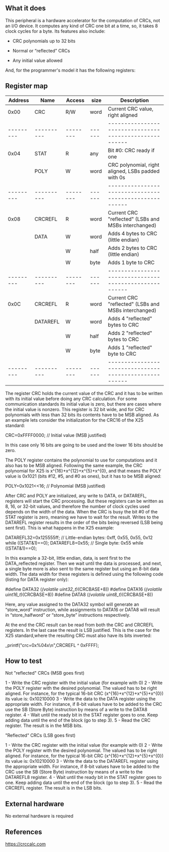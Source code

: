 <!---

This file is used to generate your project datasheet. Please fill in the information below and delete any unused
sections.

You can also include images in this folder and reference them in the markdown. Each image must be less than
512 kb in size, and the combined size of all images must be less than 1 MB.
-->

## What it does

This peripheral is a hardware accelerator for the computation of CRCs, not an I/O device. It computes any kind
 of CRC one bit at a time, so, it takes 8 clock cycles for a byte. Its features also include:

- CRC polynomials up to 32 bits

- Normal or “reflected” CRCs

- Any initial value allowed

And, for the programmer's model it has the following registers:

## Register map

| Address | Name     | Access | size | Description                                          |
|---------|----------|--------|------|------------------------------------------------------|
| 0x00    | CRC      |  R/W   | word | Current CRC value, right aligned                     |
|---------|----------|--------|------|------------------------------------------------------|
| 0x04    | STAT     |   R    | any  | Bit #0: CRC ready if one                             |
|         | POLY     |   W    | word | CRC polynomial, right aligned, LSBs padded with 0s   |
|---------|----------|--------|------|------------------------------------------------------|
| 0x08    | CRCREFL  |   R    | word | Current CRC "reflected" (LSBs and MSBs interchanged) |
|         | DATA     |   W    | word | Adds 4 bytes to CRC (little endian)                  |
|         |          |   W    | half | Adds 2 bytes to CRC (little endian)                  |
|         |          |   W    | byte | Adds 1 byte to CRC                                   |
|---------|----------|--------|------|------------------------------------------------------|
| 0x0C    | CRCREFL  |   R    | word | Current CRC "reflected" (LSBs and MSBs interchanged) |
|         | DATAREFL |   W    | word | Adds 4 "reflected" bytes to CRC                      |
|         |          |   W    | half | Adds 2 "reflected" bytes to CRC                      |
|         |          |   W    | byte | Adds 1 "reflected" byte to CRC                       |
|---------|----------|--------|------|------------------------------------------------------|

The register CRC holds the current value of the CRC and it has to be written with its initial 
value before doing any CRC calculation. For some communication standards its initial value is 
zero, but there are cases where the initial value is nonzero. This register is 32 bit wide, 
and for CRC polynomials with less than 32 bits its contents have to be MSB aligned. As an 
example lets consider the initialization for the CRC16 of the X25 standard:

CRC=0xFFFF0000;		// Initial value (MSB justified)

In this case only 16 bits are going to be used and the lower 16 bits should be zero.

The POLY register contains the polynomial to use for computations and it also has to be MSB 
aligned. Following the same example, the CRC polynomial for X25 is x^{16}+x^{12}+x^{5}+x^{0}, 
and that means the POLY value is 0x1021 (bits #12, #5, and #0 as ones), but it has to be MSB 
aligned:

POLY=0x1021<<16;		// Polynomial (MSB justified)

After CRC and POLY are initialized, any write to DATA, or DATAREFL, registers will start 
the CRC processing. But these registers can be written as 8, 16, or 32-bit values, and therefore 
the number of clock cycles used depends on the width of the data. When the CRC is busy the bit #0 
of the STAT register is zero, meaning we have to wait for the result. Writes to the DATAREFL 
register results in the order of the bits being reversed (LSB being sent first). This is what
happens in the X25 example:

DATAREFL32=0x125555ff;   // Little-endian bytes: 0xff, 0x55, 0x55, 0x12
while ((STAT&1)==0);
DATAREFL8=0x55;          // Single byte: 0x55
while ((STAT&1)==0);

In this example a 32-bit, little endian, data, is sent first to the DATA_reflected register. Then 
we wait until the data is processed, and next, a single byte more is also sent to the same register
but using an 8-bit data width. The data width for these registers is defined using the following 
code (listing for DATA register only):

\#define DATA32 (*(volatile uint32_t*)(CRCBASE+8)) 
\#define DATA16 (*(volatile uint16_t*)(CRCBASE+8)) 
\#define DATA8  (*(volatile  uint8_t*)(CRCBASE+8))

Here, any value assigned to the DATA32 symbol will generate an “store_word” instruction, while 
assignments to DATA16 or DATA8 will result in “store_halfword” or “store_byte” instructions 
respectively. 

At the end the CRC result can be read from both the CRC and CRCREFL registers. In the last case 
the result is LSB justified. This is the case for the X25 standard,where the resulting CRC must 
also have its bits inverted:

_printf("crc=0x%04x\n",CRCREFL ^ 0xFFFF);

## How to test

Not "reflected" CRCs (MSB goes first)

1 - Write the CRC register with the initial value (for example with 0)
2 - Write the POLY register with the desired polynomial. The valued has to be right aligned. For
    instance, for the typical 16-bit CRC (x^{16}+x^{12}+x^{5}+x^{0}) its value is: 0x10210000
3 - Write the data to the DATA register using the appropriate width. For instance, if 8-bit values
    have to be added to the CRC use the SB (Store Byte) instruction by means of a write to the
    DATA8 register.
4 - Wait until the ready bit in the STAT register goes to one. Keep adding data until the end of
    the block (go to step 3).
5 - Read the CRC register. The result is in the MSB bits.

"Reflected" CRCs (LSB goes first)

1 - Write the CRC register with the initial value (for example with 0)
2 - Write the POLY register with the desired polynomial. The valued has to be right aligned. For
    instance, for the typical 16-bit CRC (x^{16}+x^{12}+x^{5}+x^{0}) its value is: 0x10210000
3 - Write the data to the DATAREFL register using the appropriate width. For instance, if 8-bit 
    values have to be added to the CRC use the SB (Store Byte) instruction by means of a write to 
    the DATAREFL8 register.
4 - Wait until the ready bit in the STAT register goes to one. Keep adding data until the end of
    the block (go to step 3).
5 - Read the CRCREFL register. The result is in the LSB bits.


## External hardware

No external hardware is required

## References

https://crccalc.com

